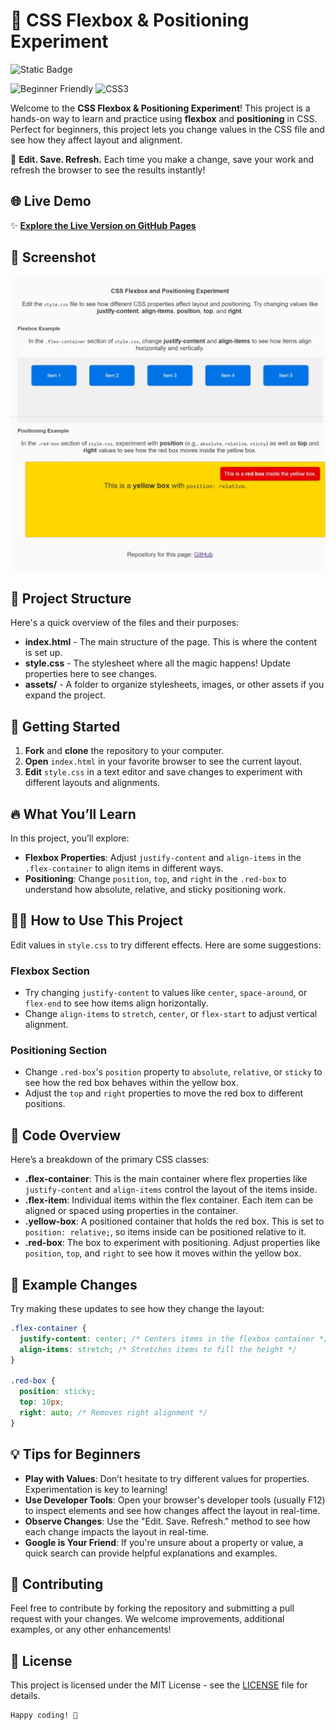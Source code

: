 # 🎨 CSS Flexbox & Positioning Experiment

![Static Badge](https://img.shields.io/badge/License-MIT-yellow)

![Beginner Friendly](https://img.shields.io/badge/-Beginner%20Friendly-brightgreen?style=for-the-badge)
![CSS3](https://img.shields.io/badge/-CSS3-blue?style=for-the-badge&logo=css3&logoColor=white)

Welcome to the **CSS Flexbox & Positioning Experiment**! This project is a hands-on way to learn and practice using **flexbox** and **positioning** in CSS. Perfect for beginners, this project lets you change values in the CSS file and see how they affect layout and alignment.

📝 **Edit. Save. Refresh.** Each time you make a change, save your work and refresh the browser to see the results instantly!

## 🌐 Live Demo

✨ [**Explore the Live Version on GitHub Pages**](https://lesley-byte.github.io/CssFlexboxPosition/)

## 🔮 Screenshot

![screenshot](./assets/images/screenshot.jpeg)

## 📂 Project Structure

Here's a quick overview of the files and their purposes:

- **index.html** - The main structure of the page. This is where the content is set up.
- **style.css** - The stylesheet where all the magic happens! Update properties here to see changes.
- **assets/** - A folder to organize stylesheets, images, or other assets if you expand the project.

## 🌟 Getting Started

1. **Fork** and **clone** the repository to your computer.
2. **Open** `index.html` in your favorite browser to see the current layout.
3. **Edit** `style.css` in a text editor and save changes to experiment with different layouts and alignments.

## 🔥 What You’ll Learn

In this project, you’ll explore:

- **Flexbox Properties**: Adjust `justify-content` and `align-items` in the `.flex-container` to align items in different ways.
- **Positioning**: Change `position`, `top`, and `right` in the `.red-box` to understand how absolute, relative, and sticky positioning work.

## 🧑‍💻 How to Use This Project

Edit values in `style.css` to try different effects. Here are some suggestions:

### Flexbox Section

- Try changing `justify-content` to values like `center`, `space-around`, or `flex-end` to see how items align horizontally.
- Change `align-items` to `stretch`, `center`, or `flex-start` to adjust vertical alignment.

### Positioning Section

- Change `.red-box`'s `position` property to `absolute`, `relative`, or `sticky` to see how the red box behaves within the yellow box.
- Adjust the `top` and `right` properties to move the red box to different positions.

## 📘 Code Overview

Here’s a breakdown of the primary CSS classes:

- **.flex-container**: This is the main container where flex properties like `justify-content` and `align-items` control the layout of the items inside.
- **.flex-item**: Individual items within the flex container. Each item can be aligned or spaced using properties in the container.
- **.yellow-box**: A positioned container that holds the red box. This is set to `position: relative;`, so items inside can be positioned relative to it.
- **.red-box**: The box to experiment with positioning. Adjust properties like `position`, `top`, and `right` to see how it moves within the yellow box.

## 🎨 Example Changes

Try making these updates to see how they change the layout:

```css
.flex-container {
  justify-content: center; /* Centers items in the flexbox container */
  align-items: stretch; /* Stretches items to fill the height */
}

.red-box {
  position: sticky;
  top: 10px;
  right: auto; /* Removes right alignment */
}
```

## 💡 Tips for Beginners

- **Play with Values**: Don’t hesitate to try different values for properties. Experimentation is key to learning!
- **Use Developer Tools**: Open your browser's developer tools (usually F12) to inspect elements and see how changes affect the layout in real-time.
- **Observe Changes**: Use the "Edit. Save. Refresh." method to see how each change impacts the layout in real-time.
- **Google is Your Friend**: If you're unsure about a property or value, a quick search can provide helpful explanations and examples.

## 🤝 Contributing

Feel free to contribute by forking the repository and submitting a pull request with your changes. We welcome improvements, additional examples, or any other enhancements!

## 📄 License

This project is licensed under the MIT License - see the [LICENSE](LICENSE) file for details.

```markdown
Happy coding! 🎉
```
